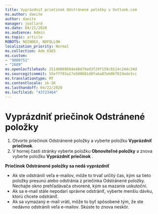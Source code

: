 ```yaml
---
title: Vyprázdniť priečinok Odstránené položky v Outlook.com
ms.author: daeite
author: daeite
manager: joallard
ms.date: 04/21/2020
ms.audience: Admin
ms.topic: article
ROBOTS: NOINDEX, NOFOLLOW
localization_priority: Normal
ms.collection: Adm_O365
ms.custom:
- "9000751"
- "2689"
ms.openlocfilehash: 25140869694e48d79ed3f29f159c8114c244c34d
ms.sourcegitcommit: 55eff703a17e500681d8fa6a87eb067019ade3cc
ms.translationtype: MT
ms.contentlocale: sk-SK
ms.lasthandoff: 04/22/2020
ms.locfileid: "43723464"
---
```

# <a name="empty-the-deleted-items-folder"></a>Vyprázdniť priečinok Odstránené položky

1. Otvorte priečinok Odstránené položky a vyberte položku **Vyprázdniť priečinok**.
2. V hornej časti stránky vyberte položku **Obnoviteľné položky** a znova vyberte položku **Vyprázdniť priečinok** .

**Priečinok Odstránené položky sa nedá vyprázdniť**

- Ak ste odstránili veľa e-mailov, môže to trvať určitý čas, kým sa tieto položky presunú alebo odstránia z priečinka Odstránené položky. Nechajte okno prehľadávača otvorené, kým sa mazanie uskutoční.
- Ak sa e-mail stále nepodarí správne odstrániť, vyberte menšiu dávku, ktorú chcete odstrániť.
- Ak sa vymazaný e-mail vráti, môže to byť spôsobené tým, že ste nedávno odstránili veľa e-mailov. Skúste to znova neskôr.